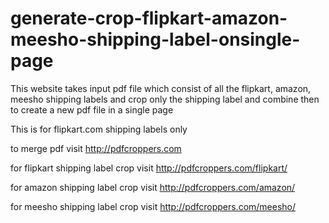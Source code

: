 # generate-crop-flipkart-amazon-meesho-shipping-label-onsingle-page
This website takes input pdf file which consist of all the flipkart, amazon, meesho shipping labels and crop only the shipping label and combine then to create a new pdf file in a single page

This is for flipkart.com shipping labels only

to merge pdf visit http://pdfcroppers.com

for flipkart shipping label crop visit http://pdfcroppers.com/flipkart/

for amazon shipping label crop visit http://pdfcroppers.com/amazon/

for meesho shipping label crop visit http://pdfcroppers.com/meesho/
